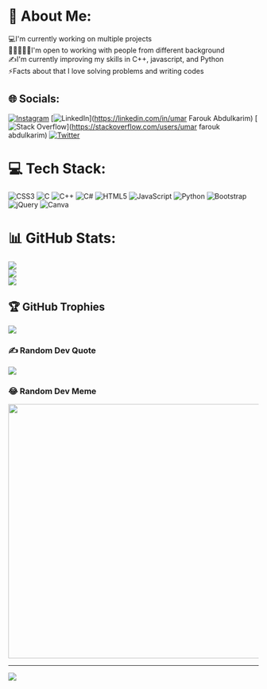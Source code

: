 # 💫 About Me:
💻I'm currently working on multiple projects<br>🧑🏻‍🤝‍🧑🏻I'm open to working with people from different background<br>✍️I'm currently improving my skills in C++, javascript, and Python<br>⚡Facts about that I love solving problems and writing codes<br>


## 🌐 Socials:
[![Instagram](https://img.shields.io/badge/Instagram-%23E4405F.svg?logo=Instagram&logoColor=white)](https://instagram.com/umar_dembele) [![LinkedIn](https://img.shields.io/badge/LinkedIn-%230077B5.svg?logo=linkedin&logoColor=white)](https://linkedin.com/in/umar Farouk Abdulkarim) [![Stack Overflow](https://img.shields.io/badge/-Stackoverflow-FE7A16?logo=stack-overflow&logoColor=white)](https://stackoverflow.com/users/umar farouk abdulkarim) [![Twitter](https://img.shields.io/badge/Twitter-%231DA1F2.svg?logo=Twitter&logoColor=white)](https://twitter.com/@umar_dembele) 

# 💻 Tech Stack:
![CSS3](https://img.shields.io/badge/css3-%231572B6.svg?style=for-the-badge&logo=css3&logoColor=white) ![C](https://img.shields.io/badge/c-%2300599C.svg?style=for-the-badge&logo=c&logoColor=white) ![C++](https://img.shields.io/badge/c++-%2300599C.svg?style=for-the-badge&logo=c%2B%2B&logoColor=white) ![C#](https://img.shields.io/badge/c%23-%23239120.svg?style=for-the-badge&logo=c-sharp&logoColor=white) ![HTML5](https://img.shields.io/badge/html5-%23E34F26.svg?style=for-the-badge&logo=html5&logoColor=white) ![JavaScript](https://img.shields.io/badge/javascript-%23323330.svg?style=for-the-badge&logo=javascript&logoColor=%23F7DF1E) ![Python](https://img.shields.io/badge/python-3670A0?style=for-the-badge&logo=python&logoColor=ffdd54) ![Bootstrap](https://img.shields.io/badge/bootstrap-%23563D7C.svg?style=for-the-badge&logo=bootstrap&logoColor=white) ![jQuery](https://img.shields.io/badge/jquery-%230769AD.svg?style=for-the-badge&logo=jquery&logoColor=white) ![Canva](https://img.shields.io/badge/Canva-%2300C4CC.svg?style=for-the-badge&logo=Canva&logoColor=white)
# 📊 GitHub Stats:
![](https://github-readme-stats.vercel.app/api?username=umardembele&theme=dark&hide_border=false&include_all_commits=true&count_private=true)<br/>
![](https://github-readme-streak-stats.herokuapp.com/?user=umardembele&theme=dark&hide_border=false)<br/>
![](https://github-readme-stats.vercel.app/api/top-langs/?username=umardembele&theme=dark&hide_border=false&include_all_commits=true&count_private=true&layout=compact)

## 🏆 GitHub Trophies
![](https://github-profile-trophy.vercel.app/?username=umardembele&theme=radical&no-frame=true&no-bg=false&margin-w=4)

### ✍️ Random Dev Quote
![](https://quotes-github-readme.vercel.app/api?type=vetical&theme=dark)

### 😂 Random Dev Meme
<img src="https://random-memer.herokuapp.com/" width="512px"/>

---
[![](https://visitcount.itsvg.in/api?id=umardembele&icon=0&color=0)](https://visitcount.itsvg.in)

<!-- Proudly created with GPRM ( https://gprm.itsvg.in ) -->
